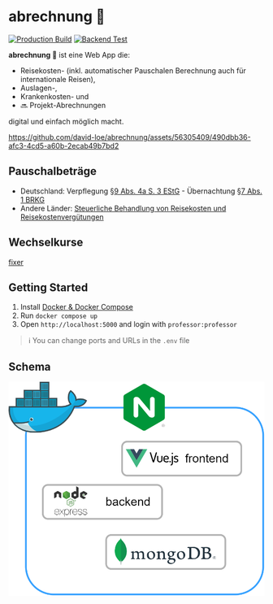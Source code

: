 # abrechnung 🧾

[![Production Build](https://github.com/david-loe/abrechnung/actions/workflows/production-build.yml/badge.svg)](https://github.com/david-loe/abrechnung/actions/workflows/production-build.yml)
[![Backend Test](https://github.com/david-loe/abrechnung/actions/workflows/backend-test.yml/badge.svg)](https://github.com/david-loe/abrechnung/actions/workflows/backend-test.yml)

**abrechnung 🧾** ist eine Web App die:

- Reisekosten- (inkl. automatischer Pauschalen Berechnung auch für internationale Reisen),
- Auslagen-,
- Krankenkosten- und
- 🔜 Projekt-Abrechnungen

digital und einfach möglich macht.

https://github.com/david-loe/abrechnung/assets/56305409/490dbb36-afc3-4cd5-a60b-2ecab49b7bd2

## Pauschalbeträge

- Deutschland: Verpflegung [§9 Abs. 4a S. 3 EStG](https://www.gesetze-im-internet.de/estg/__9.html) - Übernachtung [§7 Abs. 1 BRKG](https://www.gesetze-im-internet.de/brkg_2005/__7.html)
- Andere Länder: [Steuerliche Behandlung von Reisekosten und Reisekostenvergütungen](https://www.bundesfinanzministerium.de/Content/DE/Downloads/BMF_Schreiben/Steuerarten/Lohnsteuer/2022-11-23-steuerliche-behandlung-reisekosten-reisekostenverguetungen-2023.pdf)

## Wechselkurse

[fixer](https://fixer.io/)

## Getting Started

1. Install [Docker & Docker Compose](https://docs.docker.com/engine/install/)
2. Run `docker compose up`
3. Open `http://localhost:5000` and login with `professor:professor`

> ℹ You can change ports and URLs in the `.env` file

## Schema

![Schema](schema.png)

